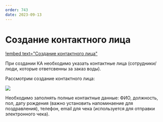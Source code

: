 ```yaml
---
order: 743
date: 2023-09-13
---
```

# Создание контактного лица

[!embed text="Создание контактного лица"](https://www.youtube.com/watch?v=ZjvXt6DOPBs)

При создании КА необходимо указать контактные лица (сотрудники/люди, которые ответсвенны за заказ воды). 

Рассмотрим создание контактного лица:


![](/images/оператор/создание_контактного_лица.jpg)

Необходимо заполнять полные контактные данные: ФИО, должность, пол, дату рождения (важно установить напоминаение для поздравления), телефон, email для чека (используется для отправки электронного чека).
